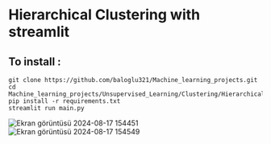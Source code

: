 # Hierarchical Clustering with streamlit

## To install :

    git clone https://github.com/baloglu321/Machine_learning_projects.git
    cd Machine_learning_projects/Unsupervised_Learning/Clustering/Hierarchical_Clustering/
    pip install -r requirements.txt
    streamlit run main.py



![Ekran görüntüsü 2024-08-17 154451](https://github.com/user-attachments/assets/cb858b45-cc99-4a36-90a8-c0170673cccd)
![Ekran görüntüsü 2024-08-17 154549](https://github.com/user-attachments/assets/bcbb2342-2996-4a1e-a5d4-e282528025f2)
